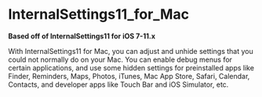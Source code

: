 # InternalSettings11_for_Mac
**Based off of InternalSettings11 for iOS 7-11.x**

With InternalSettings11 for Mac, you can adjust and unhide settings that you could not normally do on your Mac. You can enable debug menus for certain applications, and use some hidden settings for preinstalled apps like Finder, Reminders, Maps, Photos, iTunes, Mac App Store, Safari, Calendar, Contacts, and developer apps like Touch Bar and iOS Simulator, etc.
